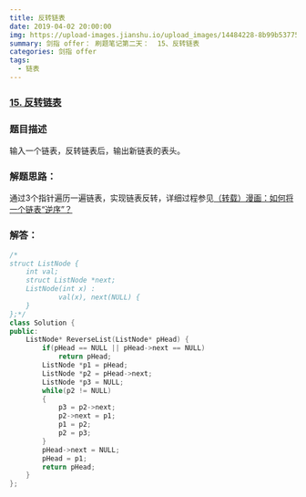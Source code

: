 ```yaml
---
title: 反转链表
date: 2019-04-02 20:00:00
img: https://upload-images.jianshu.io/upload_images/14484228-8b99b537751faec0.jpg?imageMogr2/auto-orient/strip%7CimageView2/2/w/1240
summary: 剑指 offer： 刷题笔记第二天：  15、反转链表
categories: 剑指 offer
tags:
  - 链表
---
```

### [15\. 反转链表](https://www.nowcoder.com/practice/75e878df47f24fdc9dc3e400ec6058ca?tpId=13&tqId=11168&tPage=1&rp=1&ru=/ta/coding-interviews&qru=/ta/coding-interviews/question-ranking)

### 题目描述
输入一个链表，反转链表后，输出新链表的表头。

### 解题思路：
通过3个指针遍历一遍链表，实现链表反转，详细过程参见[（转载）漫画：如何将一个链表“逆序”？](http://blog.wenguang0816.top/2019/03/20/reverse-linked-list/)

### 解答：

```cpp
/*
struct ListNode {
	int val;
	struct ListNode *next;
	ListNode(int x) :
			val(x), next(NULL) {
	}
};*/
class Solution {
public:
    ListNode* ReverseList(ListNode* pHead) {
        if(pHead == NULL || pHead->next == NULL)
            return pHead;
        ListNode *p1 = pHead;
        ListNode *p2 = pHead->next;
        ListNode *p3 = NULL;
        while(p2 != NULL)
        {
            p3 = p2->next;
            p2->next = p1;
            p1 = p2;
            p2 = p3;
        }
        pHead->next = NULL;
        pHead = p1;
        return pHead;
    }
};
```